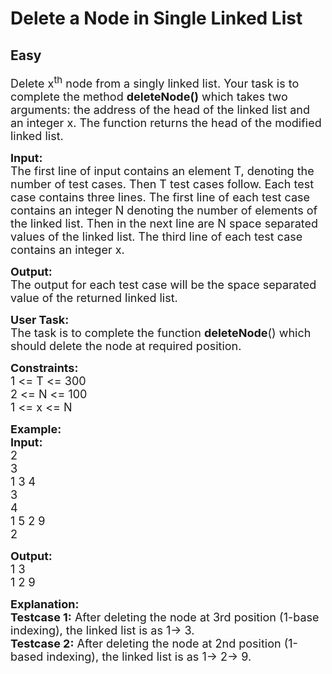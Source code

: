 # Delete a Node in Single Linked List
## Easy 
<div class="problem-statement">
                <p></p><p><span style="font-size:18px">Delete x<sup>th</sup> node from a singly&nbsp;linked list. Your task is to complete the method <strong>deleteNode()</strong> which takes two arguments: the address of the head of the linked list and an integer x. The function returns the head of the modified linked list.</span></p>

<p><span style="font-size:18px"><strong>Input:</strong><br>
The first line of input contains an element T, denoting the number of test cases. Then T test cases follow. Each test case contains three lines. The first line of each test case contains an integer N denoting the number of elements of the linked list. Then in the next line are N space separated values of the linked list. The third line of each test case contains an integer x.</span></p>

<p><span style="font-size:18px"><strong>Output:</strong><br>
The output for each test case will be the space separated value of the returned linked list.</span></p>

<p><span style="font-size:18px"><strong>User Task:</strong><br>
The task is to complete the function <strong>deleteNode</strong>() which should delete the node at required position.</span></p>

<p><span style="font-size:18px"><strong>Constraints:</strong><br>
1 &lt;= T &lt;= 300<br>
2 &lt;= N &lt;= 100<br>
1 &lt;= x &lt;= N</span></p>

<p><span style="font-size:18px"><strong>Example:<br>
Input:</strong><br>
2<br>
3<br>
1&nbsp;3 4<br>
3<br>
4<br>
1 5 2 9<br>
2</span></p>

<p><span style="font-size:18px"><strong>Output:</strong><br>
1 3<br>
1 2 9</span></p>

<p><span style="font-size:18px"><strong>Explanation:<br>
Testcase 1:</strong>&nbsp;After deleting the node at 3rd position (1-base indexing), the linked list is as 1-&gt; 3.<br>
<strong>Testcase 2:</strong> After deleting the node at 2nd position (1-based indexing), the linked list is as 1-&gt; 2-&gt; 9.</span><br>
&nbsp;</p>
 <p></p>
            </div>